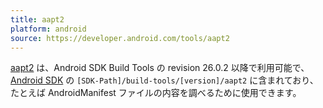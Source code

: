 ```yaml
---
title: aapt2
platform: android
source: https://developer.android.com/tools/aapt2
---
```


[aapt2](https://developer.android.com/tools/aapt2) は、Android SDK Build Tools の revision 26.0.2 以降で利用可能で、[Android SDK](MASTG-TOOL-0006.md) の `[SDK-Path]/build-tools/[version]/aapt2` に含まれており、たとえば AndroidManifest ファイルの内容を調べるために使用できます。
